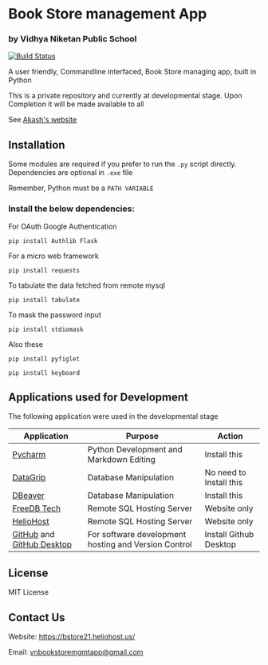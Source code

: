 # Book Store management App
### by Vidhya Niketan Public School

[![Build Status](https://travis-ci.org/joemccann/dillinger.svg?branch=master)](https://travis-ci.org/joemccann/dillinger)

A user friendly, Commandline interfaced, Book Store managing app, built in Python

This is a private repository and currently at developmental stage. 
Upon Completion it will be made available to all

See [Akash's website](https://akashshanmugaraj.wixsite.com/home) 

## Installation
Some modules are required if you prefer to run the `.py` script directly. Dependencies are optional in `.exe` file

Remember, Python must be a `PATH VARIABLE`

### Install the below dependencies:

For OAuth Google Authentication
```shell
pip install Authlib Flask
```
For a micro web framework
```pip install Flask
pip install requests
```
To tabulate the data fetched from remote mysql

```
pip install tabulate
```

To mask the password input

```
pip install stdiomask
```

Also these

```
pip install pyfiglet
```

```
pip install keyboard
```

## Applications used for Development

The following application were used in the developmental stage

| Application | Purpose | Action |
| ------ | ------ | ------ |
| [Pycharm](https://www.jetbrains.com/pycharm/) | Python Development and Markdown Editing | Install this |
| [DataGrip](https://www.jetbrains.com/datagrip/) | Database Manipulation | No need to Install this | 
| [DBeaver](https://dbeaver.io/) | Database Manipulation| Install this | Install this |
| [FreeDB Tech](https://freedb.tech/) | Remote SQL Hosting Server | Website only |
| [HelioHost](https://www.heliohost.org/) | Remote SQL Hosting Server | Website only |
| [GitHub](https://github.com/) and [GitHub Desktop](https://desktop.github.com/) | For software development hosting and Version Control | Install Github Desktop |


## License

MIT License

## Contact Us
Website: https://bstore21.heliohost.us/

Email: vnbookstoremgmtapp@gmail.com
